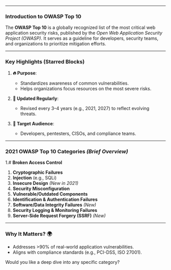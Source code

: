 


---

### **Introduction to OWASP Top 10**  
The **OWASP Top 10** is a globally recognized list of the most critical web application security risks, published by the *Open Web Application Security Project (OWASP)*. It serves as a guideline for developers, security teams, and organizations to prioritize mitigation efforts.

---

### **Key Highlights (Starred Blocks)**  
1. **🔥 Purpose**:  
   - Standardizes awareness of common vulnerabilities.  
   - Helps organizations focus resources on the most severe risks.  

2. **📌 Updated Regularly**:  
   - Revised every 3–4 years (e.g., 2021, 2027) to reflect evolving threats.  

3. **🎯 Target Audience**:  
   - Developers, pentesters, CISOs, and compliance teams.  

---

### **2021 OWASP Top 10 Categories** *(Brief Overview)*  
1.# **Broken Access Control**  
1. **Cryptographic Failures**  
2. **Injection** (e.g., SQLi)  
3. **Insecure Design** *(New in 2021)*  
4. **Security Misconfiguration**  
5. **Vulnerable/Outdated Components**  
6. **Identification & Authentication Failures**  
7. **Software/Data Integrity Failures** *(New)*  
8. **Security Logging & Monitoring Failures**  
9. **Server-Side Request Forgery (SSRF)** *(New)*  

---

### **Why It Matters?** 🌍  
- Addresses >90% of real-world application vulnerabilities.  
- Aligns with compliance standards (e.g., PCI-DSS, ISO 27001).  

Would you like a deep dive into any specific category?